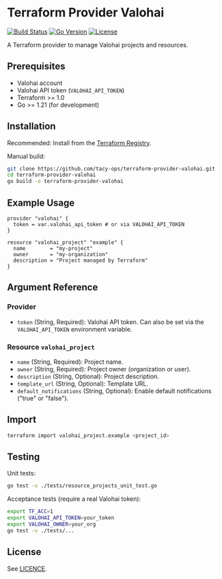 # Terraform Provider Valohai

[![Build Status](https://github.com/tacy-ops/terraform-provider-valohai/actions/workflows/ci.yml/badge.svg?branch=main)](https://github.com/tacy-ops/terraform-provider-valohai/actions)
[![Go Version](https://img.shields.io/badge/go-1.21%2B-blue.svg)](https://golang.org/doc/go1.21)
[![License](https://img.shields.io/github/license/tacy-ops/terraform-provider-valohai)](./LICENCE)

A Terraform provider to manage Valohai projects and resources.

## Prerequisites

- Valohai account
- Valohai API token (`VALOHAI_API_TOKEN`)
- Terraform >= 1.0
- Go >= 1.21 (for development)

## Installation

Recommended: Install from the [Terraform Registry](https://registry.terraform.io/providers/tacy-ops/valohai/latest).

Manual build:
```sh
git clone https://github.com/tacy-ops/terraform-provider-valohai.git
cd terraform-provider-valohai
go build -o terraform-provider-valohai
```

## Example Usage

```hcl
provider "valohai" {
  token = var.valohai_api_token # or via VALOHAI_API_TOKEN
}

resource "valohai_project" "example" {
  name        = "my-project"
  owner       = "my-organization"
  description = "Project managed by Terraform"
}
```

## Argument Reference

### Provider

- `token` (String, Required): Valohai API token. Can also be set via the `VALOHAI_API_TOKEN` environment variable.

### Resource `valohai_project`

- `name` (String, Required): Project name.
- `owner` (String, Required): Project owner (organization or user).
- `description` (String, Optional): Project description.
- `template_url` (String, Optional): Template URL.
- `default_notifications` (String, Optional): Enable default notifications ("true" or "false").

## Import

```sh
terraform import valohai_project.example <project_id>
```

## Testing

Unit tests:
```sh
go test -v ./tests/resource_projects_unit_test.go
```

Acceptance tests (require a real Valohai token):
```sh
export TF_ACC=1
export VALOHAI_API_TOKEN=your_token
export VALOHAI_OWNER=your_org
go test -v ./tests/...
```

## License

See [LICENCE](./LICENCE).